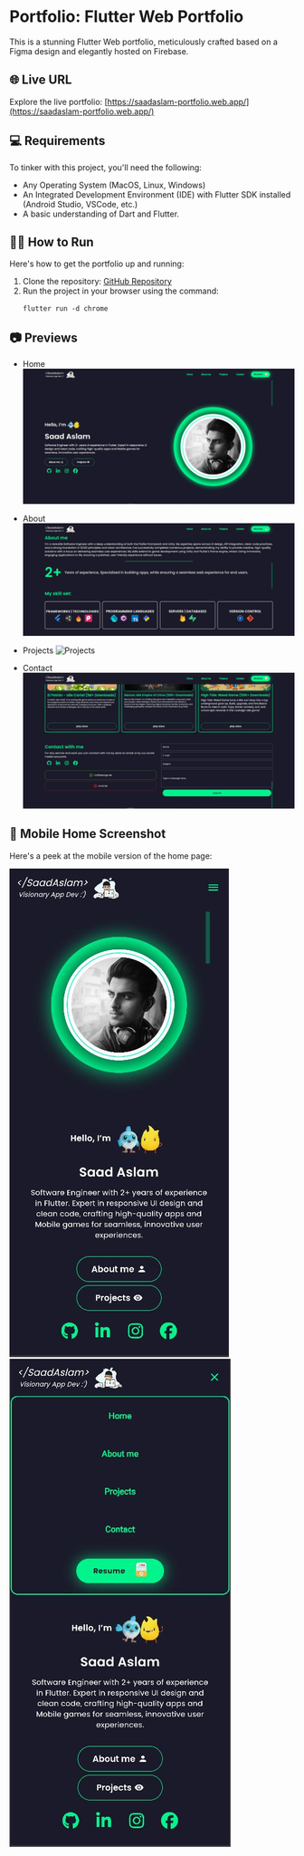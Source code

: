 # Portfolio: Flutter Web Portfolio

This is a stunning Flutter Web portfolio, meticulously crafted based on a Figma design and elegantly hosted on Firebase.

## 🌐 Live URL
Explore the live portfolio: [https://saadaslam-portfolio.web.app/](https://saadaslam-portfolio.web.app/)

## 💻 Requirements
To tinker with this project, you'll need the following:
- Any Operating System (MacOS, Linux, Windows)
- An Integrated Development Environment (IDE) with Flutter SDK installed (Android Studio, VSCode, etc.)
- A basic understanding of Dart and Flutter.

## 👨‍💻 How to Run
Here's how to get the portfolio up and running:
1. Clone the repository: [GitHub Repository](git@github.com:saadaslamdev/flutter_web_portfolio.git)
2. Run the project in your browser using the command:
   ```
   flutter run -d chrome
   ```

## 📷 Previews

- Home
  ![Home](./assets/previews/home_preview.JPG)

- About
  ![About](./assets/previews/about_preview.JPG)

- Projects 
  ![Projects](./assets/previews/projects_preview.JPG)

- Contact
  ![Contact](./assets/previews/contact_preview.JPG)

## 📱 Mobile Home Screenshot
Here's a peek at the mobile version of the home page:

   ![Mobile Home](./assets/previews/mobile_preview.JPG)
   ![Mobile Side Bar View](./assets/previews/mobile_sidebar_preview.JPG)
